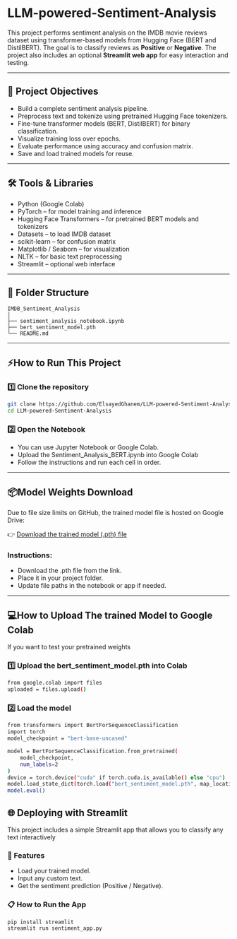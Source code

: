 # LLM-powered-Sentiment-Analysis

This project performs sentiment analysis on the IMDB movie reviews dataset using transformer-based models from Hugging Face (BERT and DistilBERT). The goal is to classify reviews as **Positive** or **Negative**. The project also includes an optional **Streamlit web app** for easy interaction and testing.

---
## 🎯 Project Objectives
- Build a complete sentiment analysis pipeline.
- Preprocess text and tokenize using pretrained Hugging Face tokenizers.
- Fine-tune transformer models (BERT, DistilBERT) for binary classification.
- Visualize training loss over epochs.
- Evaluate performance using accuracy and confusion matrix.
- Save and load trained models for reuse.
---
## 🛠️  Tools & Libraries
- Python (Google Colab)
- PyTorch – for model training and inference
- Hugging Face Transformers – for pretrained BERT models and tokenizers
- Datasets – to load IMDB dataset
- scikit-learn – for confusion matrix
- Matplotlib / Seaborn – for visualization
- NLTK – for basic text preprocessing
- Streamlit – optional web interface
---

 ## 📂 Folder Structure 

 ```
 IMDB_Sentiment_Analysis
│
├── sentiment_analysis_notebook.ipynb
├── bert_sentiment_model.pth
└── README.md
 ```       
---
## ⚡How to Run This Project
### 1️⃣ Clone the repository
```bash
git clone https://github.com/ElsayedGhanem/LLM-powered-Sentiment-Analysis.git
cd LLM-powered-Sentiment-Analysis
```
### 2️⃣ Open the Notebook
- You can use Jupyter Notebook or Google Colab.
- Upload the Sentiment_Analysis_BERT.ipynb into Google Colab
- Follow the instructions and run each cell in order.
---

## 📦Model Weights Download

Due to file size limits on GitHub, the trained model file is hosted on Google Drive:

👉 [Download the trained model (.pth) file](https://drive.google.com/file/d/1qBiJxbn9Hdt3TKPBTYKK2dyK1XJefVCy/view?usp=drive_link)
### Instructions:
- Download the .pth file from the link.
- Place it in your project folder.
- Update file paths in the notebook or app if needed.

---
## 💻How to Upload The trained Model to Google Colab

If you want to test your pretrained weights

### 1️⃣ Upload the bert_sentiment_model.pth into Colab
```bash
from google.colab import files
uploaded = files.upload()
```
### 2️⃣ Load the model
```bash
from transformers import BertForSequenceClassification
import torch
model_checkpoint = "bert-base-uncased"

model = BertForSequenceClassification.from_pretrained(
    model_checkpoint,
    num_labels=2
)
device = torch.device("cuda" if torch.cuda.is_available() else "cpu")
model.load_state_dict(torch.load("bert_sentiment_model.pth", map_location=device))
model.eval()
```

## 🌐 Deploying with Streamlit

This project includes a simple Streamlit app that allows you to classify any text interactively

### 📌 Features
- Load your trained model.
- Input any custom text.
- Get the sentiment prediction (Positive / Negative).

### 📋 How to Run the App 
```bash
pip install streamlit
streamlit run sentiment_app.py
```


